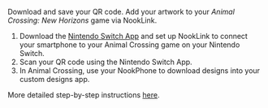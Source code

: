Download and save your QR code. Add your artwork to your _Animal Crossing: New Horizons_ game via NookLink.

1. Download the [Nintendo Switch App](https://www.nintendo.com/switch/online-service/app/) and set up NookLink to connect your smartphone to your Animal Crossing game on your Nintendo Switch.
2. Scan your QR code using the Nintendo Switch App.
3. In Animal Crossing, use your NookPhone to download designs into your custom designs app.

More detailed step-by-step instructions [here](#).
